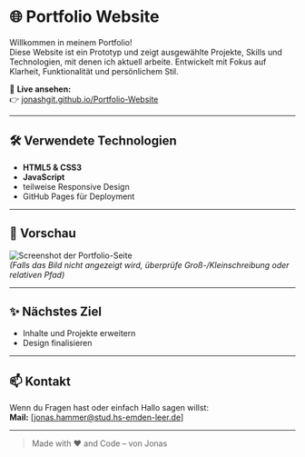 # 🌐 Portfolio Website

Willkommen in meinem Portfolio!  
Diese Website ist ein Prototyp und zeigt ausgewählte Projekte, Skills und Technologien, mit denen ich aktuell arbeite. Entwickelt mit Fokus auf Klarheit, Funktionalität und persönlichem Stil.

🔗 **Live ansehen:**  
👉 [jonashgit.github.io/Portfolio-Website](https://jonashgit.github.io/Portfolio-Website)

---

## 🛠️ Verwendete Technologien

- **HTML5 & CSS3**
- **JavaScript**
- teilweise Responsive Design
- GitHub Pages für Deployment

---

## 📸 Vorschau

![Screenshot der Portfolio-Seite](assets/images/screenshot.png)  
*(Falls das Bild nicht angezeigt wird, überprüfe Groß-/Kleinschreibung oder relativen Pfad)*

---

## ✨ Nächstes Ziel

- Inhalte und Projekte erweitern
- Design finalisieren

---

## 📫 Kontakt

Wenn du Fragen hast oder einfach Hallo sagen willst:  
**Mail:** [jonas.hammer@stud.hs-emden-leer.de] 

---

> Made with ❤️ and Code – von Jonas
